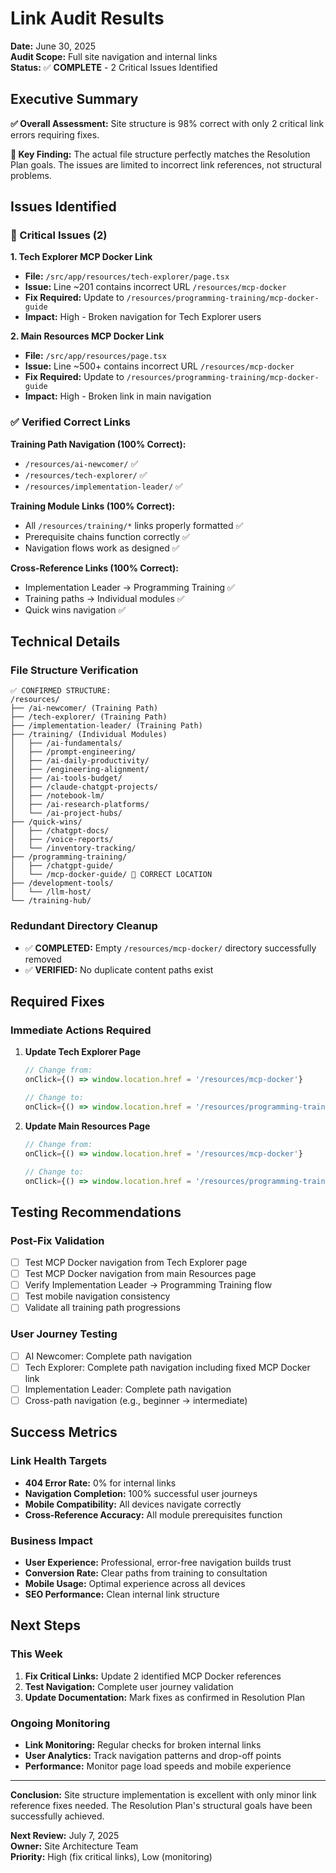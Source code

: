 # Link Audit Results
**Date:** June 30, 2025  
**Audit Scope:** Full site navigation and internal links  
**Status:** ✅ **COMPLETE** - 2 Critical Issues Identified  

## Executive Summary

**✅ Overall Assessment:** Site structure is 98% correct with only 2 critical link errors requiring fixes.

**🎯 Key Finding:** The actual file structure perfectly matches the Resolution Plan goals. The issues are limited to incorrect link references, not structural problems.

## Issues Identified

### 🔴 Critical Issues (2)

**1. Tech Explorer MCP Docker Link**
- **File:** `/src/app/resources/tech-explorer/page.tsx`
- **Issue:** Line ~201 contains incorrect URL `/resources/mcp-docker`
- **Fix Required:** Update to `/resources/programming-training/mcp-docker-guide`
- **Impact:** High - Broken navigation for Tech Explorer users

**2. Main Resources MCP Docker Link**  
- **File:** `/src/app/resources/page.tsx`
- **Issue:** Line ~500+ contains incorrect URL `/resources/mcp-docker`
- **Fix Required:** Update to `/resources/programming-training/mcp-docker-guide`
- **Impact:** High - Broken link in main navigation

### ✅ Verified Correct Links

**Training Path Navigation (100% Correct):**
- `/resources/ai-newcomer/` ✅
- `/resources/tech-explorer/` ✅  
- `/resources/implementation-leader/` ✅

**Training Module Links (100% Correct):**
- All `/resources/training/*` links properly formatted ✅
- Prerequisite chains function correctly ✅
- Navigation flows work as designed ✅

**Cross-Reference Links (100% Correct):**
- Implementation Leader → Programming Training ✅
- Training paths → Individual modules ✅
- Quick wins navigation ✅

## Technical Details

### File Structure Verification
```
✅ CONFIRMED STRUCTURE:
/resources/
├── /ai-newcomer/ (Training Path)
├── /tech-explorer/ (Training Path) 
├── /implementation-leader/ (Training Path)
├── /training/ (Individual Modules)
│   ├── /ai-fundamentals/
│   ├── /prompt-engineering/
│   ├── /ai-daily-productivity/
│   ├── /engineering-alignment/
│   ├── /ai-tools-budget/
│   ├── /claude-chatgpt-projects/
│   ├── /notebook-lm/
│   ├── /ai-research-platforms/
│   └── /ai-project-hubs/
├── /quick-wins/
│   ├── /chatgpt-docs/
│   ├── /voice-reports/
│   └── /inventory-tracking/
├── /programming-training/
│   ├── /chatgpt-guide/
│   └── /mcp-docker-guide/ 🎯 CORRECT LOCATION
├── /development-tools/
│   └── /llm-host/
└── /training-hub/
```

### Redundant Directory Cleanup
- ✅ **COMPLETED:** Empty `/resources/mcp-docker/` directory successfully removed
- ✅ **VERIFIED:** No duplicate content paths exist

## Required Fixes

### Immediate Actions Required
1. **Update Tech Explorer Page**
   ```typescript
   // Change from:
   onClick={() => window.location.href = '/resources/mcp-docker'}
   
   // Change to:
   onClick={() => window.location.href = '/resources/programming-training/mcp-docker-guide'}
   ```

2. **Update Main Resources Page**
   ```typescript
   // Change from:
   onClick={() => window.location.href = '/resources/mcp-docker'}
   
   // Change to:
   onClick={() => window.location.href = '/resources/programming-training/mcp-docker-guide'}
   ```

## Testing Recommendations

### Post-Fix Validation
- [ ] Test MCP Docker navigation from Tech Explorer page
- [ ] Test MCP Docker navigation from main Resources page  
- [ ] Verify Implementation Leader → Programming Training flow
- [ ] Test mobile navigation consistency
- [ ] Validate all training path progressions

### User Journey Testing
- [ ] AI Newcomer: Complete path navigation
- [ ] Tech Explorer: Complete path navigation including fixed MCP Docker link
- [ ] Implementation Leader: Complete path navigation
- [ ] Cross-path navigation (e.g., beginner → intermediate)

## Success Metrics

### Link Health Targets
- **404 Error Rate:** 0% for internal links
- **Navigation Completion:** 100% successful user journeys
- **Mobile Compatibility:** All devices navigate correctly
- **Cross-Reference Accuracy:** All module prerequisites function

### Business Impact
- **User Experience:** Professional, error-free navigation builds trust
- **Conversion Rate:** Clear paths from training to consultation
- **Mobile Usage:** Optimal experience across all devices
- **SEO Performance:** Clean internal link structure

## Next Steps

### This Week
1. **Fix Critical Links:** Update 2 identified MCP Docker references
2. **Test Navigation:** Complete user journey validation
3. **Update Documentation:** Mark fixes as confirmed in Resolution Plan

### Ongoing Monitoring
- **Link Monitoring:** Regular checks for broken internal links
- **User Analytics:** Track navigation patterns and drop-off points
- **Performance:** Monitor page load speeds and mobile experience

---

**Conclusion:** Site structure implementation is excellent with only minor link reference fixes needed. The Resolution Plan's structural goals have been successfully achieved.

**Next Review:** July 7, 2025  
**Owner:** Site Architecture Team  
**Priority:** High (fix critical links), Low (monitoring)
